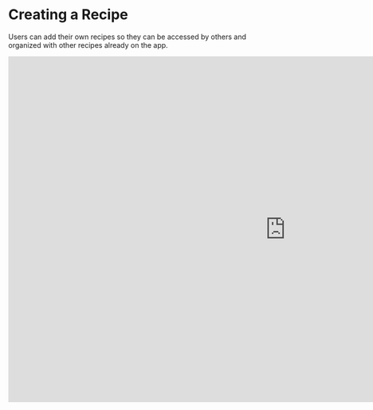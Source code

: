 # Creating a Recipe

Users can add their own recipes so they can be accessed by others and organized with other recipes already on the app.

<iframe width="1112" height="695" src="https://www.youtube.com/embed/KAuRR2HKFCY" title="Add Recipe" frameborder="0" allow="accelerometer; autoplay; clipboard-write; encrypted-media; gyroscope; picture-in-picture; web-share" referrerpolicy="strict-origin-when-cross-origin" allowfullscreen></iframe>